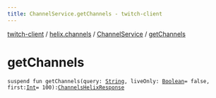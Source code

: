 ```yaml
---
title: ChannelService.getChannels - twitch-client
---
```


[twitch-client](../../index.html) / [helix.channels](../index.html) / [ChannelService](index.html) / [getChannels](./get-channels.html)

# getChannels

`suspend fun getChannels(query: `[`String`](https://kotlinlang.org/api/latest/jvm/stdlib/kotlin/-string/index.html)`, liveOnly: `[`Boolean`](https://kotlinlang.org/api/latest/jvm/stdlib/kotlin/-boolean/index.html)` = false, first: `[`Int`](https://kotlinlang.org/api/latest/jvm/stdlib/kotlin/-int/index.html)` = 100): `[`ChannelsHelixResponse`](../-channels-helix-response/index.html)